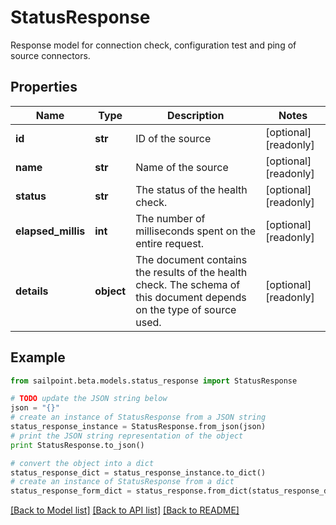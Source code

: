 # StatusResponse

Response model for connection check, configuration test and ping of source connectors.

## Properties
Name | Type | Description | Notes
------------ | ------------- | ------------- | -------------
**id** | **str** | ID of the source | [optional] [readonly] 
**name** | **str** | Name of the source | [optional] [readonly] 
**status** | **str** | The status of the health check. | [optional] [readonly] 
**elapsed_millis** | **int** | The number of milliseconds spent on the entire request. | [optional] [readonly] 
**details** | **object** | The document contains the results of the health check. The schema of this document depends on the type of source used.  | [optional] [readonly] 

## Example

```python
from sailpoint.beta.models.status_response import StatusResponse

# TODO update the JSON string below
json = "{}"
# create an instance of StatusResponse from a JSON string
status_response_instance = StatusResponse.from_json(json)
# print the JSON string representation of the object
print StatusResponse.to_json()

# convert the object into a dict
status_response_dict = status_response_instance.to_dict()
# create an instance of StatusResponse from a dict
status_response_form_dict = status_response.from_dict(status_response_dict)
```
[[Back to Model list]](../README.md#documentation-for-models) [[Back to API list]](../README.md#documentation-for-api-endpoints) [[Back to README]](../README.md)


